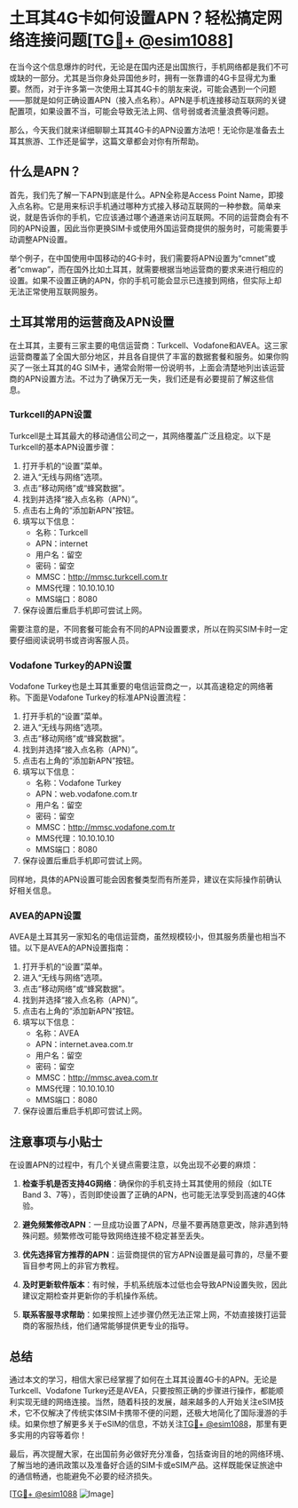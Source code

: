 # 土耳其4G卡如何设置APN？轻松搞定网络连接问题[[TG💪+ @esim1088](https://t.me/s/esim1088)]

在当今这个信息爆炸的时代，无论是在国内还是出国旅行，手机网络都是我们不可或缺的一部分。尤其是当你身处异国他乡时，拥有一张靠谱的4G卡显得尤为重要。然而，对于许多第一次使用土耳其4G卡的朋友来说，可能会遇到一个问题——那就是如何正确设置APN（接入点名称）。APN是手机连接移动互联网的关键配置项，如果设置不当，可能会导致无法上网、信号弱或者流量浪费等问题。

那么，今天我们就来详细聊聊土耳其4G卡的APN设置方法吧！无论你是准备去土耳其旅游、工作还是留学，这篇文章都会对你有所帮助。

## 什么是APN？

首先，我们先了解一下APN到底是什么。APN全称是Access Point Name，即接入点名称。它是用来标识手机通过哪种方式接入移动互联网的一种参数。简单来说，就是告诉你的手机，它应该通过哪个通道来访问互联网。不同的运营商会有不同的APN设置，因此当你更换SIM卡或使用外国运营商提供的服务时，可能需要手动调整APN设置。

举个例子，在中国使用中国移动的4G卡时，我们需要将APN设置为“cmnet”或者“cmwap”，而在国外比如土耳其，就需要根据当地运营商的要求来进行相应的设置。如果不设置正确的APN，你的手机可能会显示已连接到网络，但实际上却无法正常使用互联网服务。

## 土耳其常用的运营商及APN设置

在土耳其，主要有三家主要的电信运营商：Turkcell、Vodafone和AVEA。这三家运营商覆盖了全国大部分地区，并且各自提供了丰富的数据套餐和服务。如果你购买了一张土耳其的4G SIM卡，通常会附带一份说明书，上面会清楚地列出该运营商的APN设置方法。不过为了确保万无一失，我们还是有必要提前了解这些信息。

### Turkcell的APN设置

Turkcell是土耳其最大的移动通信公司之一，其网络覆盖广泛且稳定。以下是Turkcell的基本APN设置步骤：

1. 打开手机的“设置”菜单。
2. 进入“无线与网络”选项。
3. 点击“移动网络”或“蜂窝数据”。
4. 找到并选择“接入点名称（APN）”。
5. 点击右上角的“添加新APN”按钮。
6. 填写以下信息：
   - 名称：Turkcell
   - APN：internet
   - 用户名：留空
   - 密码：留空
   - MMSC：http://mmsc.turkcell.com.tr
   - MMS代理：10.10.10.10
   - MMS端口：8080
7. 保存设置后重启手机即可尝试上网。

需要注意的是，不同套餐可能会有不同的APN设置要求，所以在购买SIM卡时一定要仔细阅读说明书或咨询客服人员。

### Vodafone Turkey的APN设置

Vodafone Turkey也是土耳其重要的电信运营商之一，以其高速稳定的网络著称。下面是Vodafone Turkey的标准APN设置流程：

1. 打开手机的“设置”菜单。
2. 进入“无线与网络”选项。
3. 点击“移动网络”或“蜂窝数据”。
4. 找到并选择“接入点名称（APN）”。
5. 点击右上角的“添加新APN”按钮。
6. 填写以下信息：
   - 名称：Vodafone Turkey
   - APN：web.vodafone.com.tr
   - 用户名：留空
   - 密码：留空
   - MMSC：http://mmsc.vodafone.com.tr
   - MMS代理：10.10.10.10
   - MMS端口：8080
7. 保存设置后重启手机即可尝试上网。

同样地，具体的APN设置可能会因套餐类型而有所差异，建议在实际操作前确认好相关信息。

### AVEA的APN设置

AVEA是土耳其另一家知名的电信运营商，虽然规模较小，但其服务质量也相当不错。以下是AVEA的APN设置指南：

1. 打开手机的“设置”菜单。
2. 进入“无线与网络”选项。
3. 点击“移动网络”或“蜂窝数据”。
4. 找到并选择“接入点名称（APN）”。
5. 点击右上角的“添加新APN”按钮。
6. 填写以下信息：
   - 名称：AVEA
   - APN：internet.avea.com.tr
   - 用户名：留空
   - 密码：留空
   - MMSC：http://mmsc.avea.com.tr
   - MMS代理：10.10.10.10
   - MMS端口：8080
7. 保存设置后重启手机即可尝试上网。

## 注意事项与小贴士

在设置APN的过程中，有几个关键点需要注意，以免出现不必要的麻烦：

1. **检查手机是否支持4G网络**：确保你的手机支持土耳其使用的频段（如LTE Band 3、7等），否则即使设置了正确的APN，也可能无法享受到高速的4G体验。
   
2. **避免频繁修改APN**：一旦成功设置了APN，尽量不要再随意更改，除非遇到特殊问题。频繁修改可能导致网络连接不稳定甚至丢失。

3. **优先选择官方推荐的APN**：运营商提供的官方APN设置是最可靠的，尽量不要盲目参考网上的非官方教程。

4. **及时更新软件版本**：有时候，手机系统版本过低也会导致APN设置失败，因此建议定期检查并更新你的手机操作系统。

5. **联系客服寻求帮助**：如果按照上述步骤仍然无法正常上网，不妨直接拨打运营商的客服热线，他们通常能够提供更专业的指导。

## 总结

通过本文的学习，相信大家已经掌握了如何在土耳其设置4G卡的APN。无论是Turkcell、Vodafone Turkey还是AVEA，只要按照正确的步骤进行操作，都能顺利实现无缝的网络连接。当然，随着科技的发展，越来越多的人开始关注eSIM技术，它不仅解决了传统实体SIM卡携带不便的问题，还极大地简化了国际漫游的手续。如果你想了解更多关于eSIM的信息，不妨关注[TG💪+ @esim1088](https://t.me/s/esim1088)，那里有更多实用的内容等着你！

最后，再次提醒大家，在出国前务必做好充分准备，包括查询目的地的网络环境、了解当地的通讯政策以及准备好合适的SIM卡或eSIM产品。这样既能保证旅途中的通信畅通，也能避免不必要的经济损失。

[[TG💪+ @esim1088](https://t.me/s/esim1088) ![Image](https://i.postimg.cc/4NQfJmqS/Snipaste-2025-05-13-00-14-12.png)]